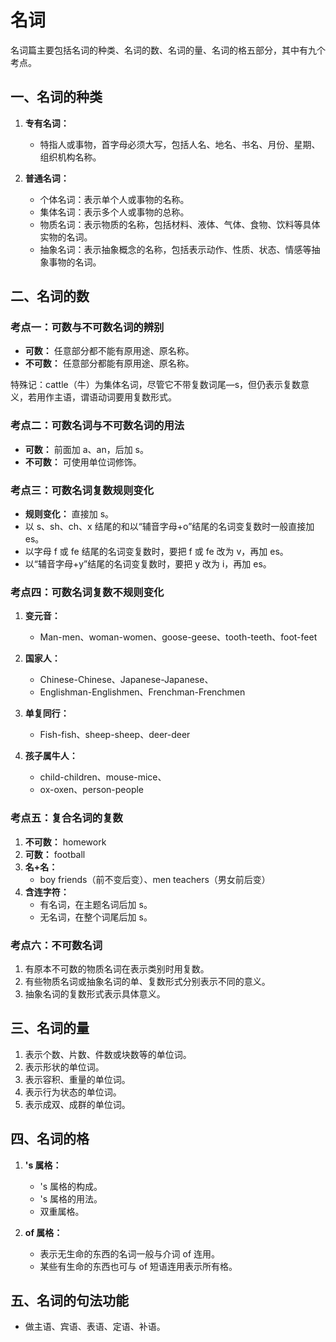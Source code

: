 # 名词

名词篇主要包括名词的种类、名词的数、名词的量、名词的格五部分，其中有九个考点。

## 一、名词的种类

1. **专有名词：**
   - 特指人或事物，首字母必须大写，包括人名、地名、书名、月份、星期、组织机构名称。

2. **普通名词：**
   - 个体名词：表示单个人或事物的名称。
   - 集体名词：表示多个人或事物的总称。
   - 物质名词：表示物质的名称，包括材料、液体、气体、食物、饮料等具体实物的名词。
   - 抽象名词：表示抽象概念的名称，包括表示动作、性质、状态、情感等抽象事物的名词。

## 二、名词的数

### 考点一：可数与不可数名词的辨别

- **可数：** 任意部分都不能有原用途、原名称。
- **不可数：** 任意部分都能有原用途、原名称。

特殊记：cattle（牛）为集体名词，尽管它不带复数词尾—s，但仍表示复数意义，若用作主语，谓语动词要用复数形式。

### 考点二：可数名词与不可数名词的用法

- **可数：** 前面加 a、an，后加 s。
- **不可数：** 可使用单位词修饰。

### 考点三：可数名词复数规则变化

- **规则变化：** 直接加 s。
- 以 s、sh、ch、x 结尾的和以“辅音字母+o”结尾的名词变复数时一般直接加 es。
- 以字母 f 或 fe 结尾的名词变复数时，要把 f 或 fe 改为 v，再加 es。
- 以“辅音字母+y”结尾的名词变复数时，要把 y 改为 i，再加 es。

### 考点四：可数名词复数不规则变化

1. **变元音：**
   - Man-men、woman-women、goose-geese、tooth-teeth、foot-feet

2. **国家人：**
   - Chinese-Chinese、Japanese-Japanese、
   - Englishman-Englishmen、Frenchman-Frenchmen

3. **单复同行：**
   - Fish-fish、sheep-sheep、deer-deer

4. **孩子属牛人：**
   - child-children、mouse-mice、
   - ox-oxen、person-people

### 考点五：复合名词的复数

1. **不可数：** homework
2. **可数：** football
3. **名+名：**
   - boy friends（前不变后变）、men teachers（男女前后变）
4. **含连字符：**
   - 有名词，在主题名词后加 s。
   - 无名词，在整个词尾后加 s。

### 考点六：不可数名词

1. 有原本不可数的物质名词在表示类别时用复数。
2. 有些物质名词或抽象名词的单、复数形式分别表示不同的意义。
3. 抽象名词的复数形式表示具体意义。

## 三、名词的量

1. 表示个数、片数、件数或块数等的单位词。
2. 表示形状的单位词。
3. 表示容积、重量的单位词。
4. 表示行为状态的单位词。
5. 表示成双、成群的单位词。

## 四、名词的格

1. **'s 属格：**
   - 's 属格的构成。
   - 's 属格的用法。
   - 双重属格。

2. **of 属格：**
   - 表示无生命的东西的名词一般与介词 of 连用。
   - 某些有生命的东西也可与 of 短语连用表示所有格。

## 五、名词的句法功能

- 做主语、宾语、表语、定语、补语。
